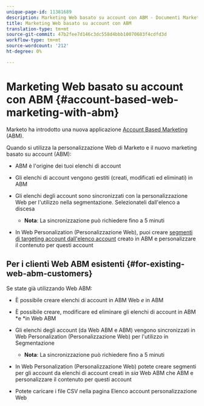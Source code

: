 ```yaml
---
unique-page-id: 11381689
description: Marketing Web basato su account con ABM - Documenti Marketo - Documentazione prodotto
title: Marketing Web basato su account con ABM
translation-type: tm+mt
source-git-commit: 47b2fee7d146c3dc558d4bbb10070683f4cdfd3d
workflow-type: tm+mt
source-wordcount: '212'
ht-degree: 0%

---
```



# Marketing Web basato su account con ABM {#account-based-web-marketing-with-abm}

Marketo ha introdotto una nuova applicazione [Account Based Marketing](http://docs.marketo.com/display/docs/account+based+marketing) (ABM).

Quando si utilizza la personalizzazione Web di Marketo e il nuovo marketing basato su account (ABM):

* ABM è l&#39;origine dei tuoi elenchi di account
* Gli elenchi di account vengono gestiti (creati, modificati ed eliminati) in ABM
* Gli elenchi degli account sono sincronizzati con la personalizzazione Web per l&#39;utilizzo nella segmentazione. Selezionateli dall&#39;elenco a discesa

   * **Nota**: La sincronizzazione può richiedere fino a 5 minuti

* In Web Personalization (Personalizzazione Web), puoi creare [segmenti di targeting account dall&#39;elenco account](create-a-segment-using-an-account-list.md) creato in ABM e personalizzare il contenuto per questi account

## Per i clienti Web ABM esistenti {#for-existing-web-abm-customers}

Se state già utilizzando Web ABM:

* È possibile creare elenchi di account in ABM Web *e* in ABM
* È possibile creare, modificare ed eliminare gli elenchi di account in ABM *e *in Web ABM
* Gli elenchi degli account (da Web ABM e ABM) vengono sincronizzati in Web Personalization (Personalizzazione Web) per l&#39;utilizzo in Segmentazione

   * **Nota**: La sincronizzazione può richiedere fino a 5 minuti

* In Web Personalization (Personalizzazione Web) potete creare segmenti per gli account da elenchi di account creati in *sia* Web ABM che ABM e personalizzare il contenuto per questi account
* Potete caricare i file CSV nella pagina Elenco account personalizzazione Web

